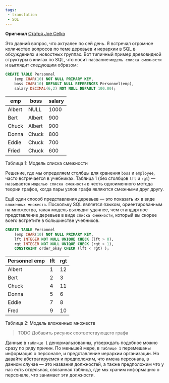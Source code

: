 ```yaml
---
tags:
 - translation
 - SQL
---
```


**Оригинал**
[Статья Joe Celko](https://www.ibase.ru/files/articles/programming/dbmstrees/sqltrees.html)

Это давний вопрос, что актуален по сей день. Я встречал огромное количество вопросов по теме деревьев и иерархии в SQL в обсуждениях и новостных группах. Вот типичный пример древовидной структуры в книгах по SQL, что носит название `модель списка смежности` и выглядит следующим образом:

```SQL
CREATE TABLE Personnel
	(emp CHAR(10) NOT NULL PRIMARY KEY,
	boss CHAR(10) DEFAULT NULL REFERENCES Personnel(emp),
	salary DECIMAL(6,2) NOT NULL DEFAULT 100.00);
```

| emp | boss | salary |
| --- | --- | --- |
| Albert | NULL | 1000 |
| Bert | Albert | 900 |
| Chuck | Albert | 900 |
| Donna | Chuck | 800 |
| Eddie | Chuck | 700 |
| Fried | Chuck | 600 |

Таблица 1: Модель списка смежности

Решение, где мы определяем столбцы для хранения `boss` и `employee`, часто встречается в учебниках. Таблица 1 (без столбцов `lft` и `rgt`) — называется `моделью списка смежности` в честь одноименного метода теории графов, когда пары узлов графа являются смежными друг другу.

Ещё один способ представления деревьев — это показать их в виде `вложенных множеств`.  Поскольку SQL является языком, ориентированным на множества, такая модель выглядит удачнее, чем стандартное представление деревьев в виде `списка смежности`, который вы скорее всего встретите в большинстве учебников. 

```SQL
CREATE TABLE Personnel
	(emp CHAR(10) NOT NULL PRIMARY KEY,
	lft INTEGER NOT NULL UNIQUE CHECK (lft > 0),
	rgt INTEGER NOT NULL UNIQUE CHECK (rgt > 1),
	CONSTRAINT order_okay CHECK (lft < rgt) );
```

| Personnel emp | lft | rgt |
| --- | --- | --- |
| Albert | 1 | 12 |
| Bert | 2 | 3 |
| Chuck | 4 | 11 |
| Donna | 5 | 6 |
| Eddie | 7 | 8 |
| Fred | 9 | 10 |

Таблица 2: Модель вложенных множеств

> TODO Добавить рисунок соответствующего графа

Данные в `таблице 1` денормальзованны, утверждать подобное можно сразу по ряду причин. По меньшей мере, в `таблице 1` перемешаны информация о персонале, и представление иерархии организации. Но давайте абстрагируемся и предположим, что имена персонала, в данном случае — это названия должностей, а также предположим 
что у нас есть отдельная, связанная таблица, где мы храним информацию о персонале, что занимает эти должности.